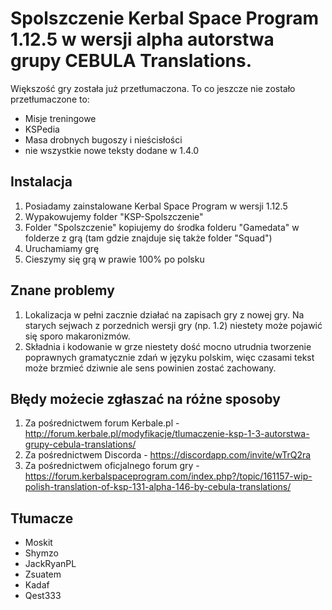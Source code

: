 # Spolszczenie Kerbal Space Program 1.12.5 w wersji alpha autorstwa grupy CEBULA Translations.

Większość gry została już przetłumaczona. To co jeszcze nie zostało przetłumaczone to:

* Misje treningowe
* KSPedia
* Masa drobnych bugoszy i nieścisłości
* nie wszystkie nowe teksty dodane w 1.4.0

## Instalacja

1. Posiadamy zainstalowane Kerbal Space Program w wersji 1.12.5
2. Wypakowujemy folder "KSP-Spolszczenie"
3. Folder "Spolszczenie" kopiujemy do środka folderu "Gamedata" w folderze z grą (tam gdzie znajduje się także folder "Squad")
4. Uruchamiamy grę
5. Cieszymy się grą w prawie 100% po polsku

## Znane problemy

1. Lokalizacja w pełni zacznie działać na zapisach gry z nowej gry. Na starych sejwach z porzednich wersji gry (np. 1.2) niestety może pojawić się sporo makaronizmów.
2. Składnia i kodowanie w grze niestety dość mocno utrudnia tworzenie poprawnych gramatycznie zdań w języku polskim, więc czasami tekst może brzmieć dziwnie ale sens powinien zostać zachowany.

## Błędy możecie zgłaszać na różne sposoby

1. Za pośrednictwem forum Kerbale.pl - http://forum.kerbale.pl/modyfikacje/tlumaczenie-ksp-1-3-autorstwa-grupy-cebula-translations/
2. Za pośrednictwem Discorda - https://discordapp.com/invite/wTrQ2ra
3. Za pośrednictwem oficjalnego forum gry - https://forum.kerbalspaceprogram.com/index.php?/topic/161157-wip-polish-translation-of-ksp-131-alpha-146-by-cebula-translations/

## Tłumacze

* Moskit
* Shymzo
* JackRyanPL
* Zsuatem
* Kadaf
* Qest333
